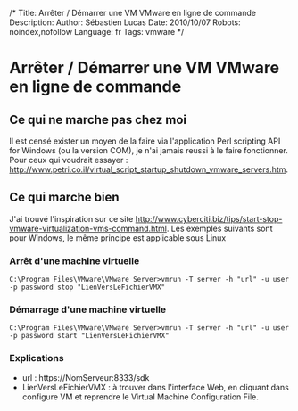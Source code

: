 /*
Title: Arrêter / Démarrer une VM VMware en ligne de commande
Description: 
Author: Sébastien Lucas
Date: 2010/10/07
Robots: noindex,nofollow
Language: fr
Tags: vmware
*/
# Arrêter / Démarrer une VM VMware en ligne de commande

## Ce qui ne marche pas chez moi
Il est censé exister un moyen de la faire via l'application Perl scripting API for Windows (ou la version COM), je n'ai jamais reussi à le faire fonctionner. Pour ceux qui voudrait essayer : http://www.petri.co.il/virtual_script_startup_shutdown_vmware_servers.htm.
## Ce qui marche bien

J'ai trouvé l'inspiration sur ce site http://www.cyberciti.biz/tips/start-stop-vmware-virtualization-vms-command.html. Les exemples suivants sont pour Windows, le même principe est applicable sous Linux
### Arrêt d'une machine virtuelle

```
C:\Program Files\VMware\VMware Server>vmrun -T server -h "url" -u user -p password stop "LienVersLeFichierVMX"
```
### Démarrage d'une machine virtuelle

```
C:\Program Files\VMware\VMware Server>vmrun -T server -h "url" -u user -p password start "LienVersLeFichierVMX"
```
### Explications

*	url : https://NomServeur:8333/sdk
*	LienVersLeFichierVMX : à trouver dans l'interface Web, en cliquant dans configure VM et reprendre le Virtual Machine Configuration File.





